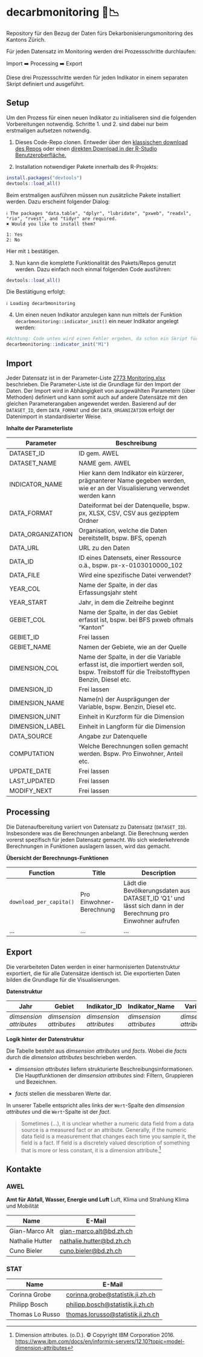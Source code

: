 
<!-- README.md is generated from README.Rmd. Please edit that file -->

# decarbmonitoring 🌳📉

<!-- badges: start -->
<!-- badges: end -->

Repository für den Bezug der Daten fürs Dekarbonisierungsmonitoring des
Kantons Zürich.

Für jeden Datensatz im Monitoring werden drei Prozessschritte
durchlaufen:

Import ➡️ Processing ➡️ Export

Diese drei Prozessschritte werden für jeden Indikator in einem separaten
Skript definiert und ausgeführt.

## Setup

Um den Prozess für einen neuen Indikator zu initialiseren sind die
folgenden Vorbereitungen notwendig. Schritte 1. und 2. sind dabei nur
beim erstmaligen aufsetzen notwendig.

1.  Dieses Code-Repo clonen. Entweder über den [klassischen download des
    Repos](https://github.com/statistikZH/decarb_monitoring/archive/refs/heads/main.zip)
    oder einen [direkten Download in der R-Studio
    Benutzeroberfläche.](https://happygitwithr.com/rstudio-git-github.html#clone-the-test-github-repository-to-your-computer-via-rstudio)

2.  Installation notwendiger Pakete innerhalb des R-Projekts:

``` r
install.packages("devtools")
devtools::load_all()
```

Beim erstmaligen ausführen müssen nun zusätzliche Pakete installiert
werden. Dazu erscheint folgender Dialog:

    ℹ The packages "data.table", "dplyr", "lubridate", "pxweb", "readxl", "rio", "rvest", and "tidyr" are required.
    ✖ Would you like to install them?

    1: Yes
    2: No

Hier mit `1` bestätigen.

3.  Nun kann die komplette Funktionalität des Pakets/Repos genutzt
    werden. Dazu einfach noch einmal folgenden Code ausführen:

``` r
devtools::load_all()
```

Die Bestätigung erfolgt:

    ℹ Loading decarbmonitoring

4.  Um einen neuen Indikator anzulegen kann nun mittels der Funktion
    `decarbmonitoring::indicator_init()` ein neuer Indikator angelegt
    werden:

``` r
#Achtung: Code unten wird einen Fehler ergeben, da schon ein Skript für den Indikator M1 exisitert.
decarbmonitoring::indicator_init("M1")
```

## Import

Jeder Datensatz ist in der Parameter-Liste [2773
Monitoring.xlsx](https://github.com/statistikZH/decarb_monitoring/blob/main/2773%20Monitoring.xlsx)
beschrieben. Die Parameter-Liste ist die Grundlage für den Import der
Daten. Der Import wird in Abhängigkeit von ausgewählten Parametern (über
Methoden) definiert und kann somit auch auf andere Datensätze mit den
gleichen Parameterangaben angewendet werden. Basierend auf der
`DATASET_ID`, dem `DATA_FORMAT` und der `DATA_ORGANIZATION` erfolgt der
Datenimport in standardisierter Weise.

**Inhalte der Parameterliste**

| Parameter         | Beschreibung                                                                                                                               |
|-------------------|--------------------------------------------------------------------------------------------------------------------------------------------|
| DATASET_ID        | ID gem. AWEL                                                                                                                               |
| DATASET_NAME      | NAME gem. AWEL                                                                                                                             |
| INDICATOR_NAME    | Hier kann dem Indikator ein kürzerer, prägnanterer Name gegeben werden, wie er an der Visualisierung verwendet werden kann                 |
| DATA_FORMAT       | Dateiformat bei der Datenquelle, bspw. px, XLSX, CSV, CSV aus gezipptem Ordner                                                             |
| DATA_ORGANIZATION | Organisation, welche die Daten bereitstellt, bspw. BFS, openzh                                                                             |
| DATA_URL          | URL zu den Daten                                                                                                                           |
| DATA_ID           | ID eines Datensets, einer Ressource o.ä., bspw. px-x-0103010000_102                                                                        |
| DATA_FILE         | Wird eine spezifische Datei verwendet?                                                                                                     |
| YEAR_COL          | Name der Spalte, in der das Erfassungsjahr steht                                                                                           |
| YEAR_START        | Jahr, in dem die Zeitreihe beginnt                                                                                                         |
| GEBIET_COL        | Name der Spalte, in der das Gebiet erfasst ist, bspw. bei BFS pxweb oftmals “Kanton”                                                       |
| GEBIET_ID         | Frei lassen                                                                                                                                |
| GEBIET_NAME       | Namen der Gebiete, wie an der Quelle                                                                                                       |
| DIMENSION_COL     | Name der Spalte, in der die Variable erfasst ist, die importiert werden soll, bspw. Treibstoff für die Treibstofftypen Benzin, Diesel etc. |
| DIMENSION_ID      | Frei lassen                                                                                                                                |
| DIMENSION_NAME    | Name(n) der Ausprägungen der Variable, bspw. Benzin, Diesel etc.                                                                           |
| DIMENSION_UNIT    | Einheit in Kurzform für die Dimension                                                                                                      |
| DIMENSION_LABEL   | Einheit in Langform für die Dimension                                                                                                      |
| DATA_SOURCE       | Angabe zur Datenquelle                                                                                                                     |
| COMPUTATION       | Welche Berechnungen sollen gemacht werden. Bspw. Pro Einwohner, Anteil etc.                                                                |
| UPDATE_DATE       | Frei lassen                                                                                                                                |
| LAST_UPDATED      | Frei lassen                                                                                                                                |
| MODIFY_NEXT       | Frei lassen                                                                                                                                |

## Processing

Die Datenaufbereitung variiert von Datensatz zu Datensatz
(`DATASET_ID`). Insbesondere was die Berechnungen anbelangt. Die
Berechnung werden vorerst spezifisch für jeden Datensatz gemacht. Wo
sich wiederkehrende Berechnungen in Funktionen auslagern lassen, wird
das gemacht.

**Übersicht der Berechnungs-Funktionen**

| Function                | Title                    | Description                                                                                                 |
|-------------------------|--------------------------|-------------------------------------------------------------------------------------------------------------|
| `download_per_capita()` | Pro Einwohner-Berechnung | Lädt die Bevölkerungsdaten aus DATASET_ID ‘Q1’ und lässt sich dann in der Berechnung pro Einwohner aufrufen |
| …                       | …                        | …                                                                                                           |

## Export

Die verarbeiteten Daten werden in einer harmonisierten Datenstruktur
exportiert, die für alle Datensätze identisch ist. Die exportierten
Daten bilden die Grundlage für die Visualisierungen.

**Datenstruktur**

| Jahr                    | Gebiet                  | Indikator_ID            | Indikator_Name          | Variable                | Datenquelle             | Einheit                 | Wert   |
|-------------------------|-------------------------|-------------------------|-------------------------|-------------------------|-------------------------|-------------------------|--------|
| *dimsension attributes* | *dimsension attributes* | *dimsension attributes* | *dimsension attributes* | *dimsension attributes* | *dimsension attributes* | *dimsension attributes* | *fact* |

**Logik hinter der Datenstruktur**

Die Tabelle besteht aus *dimsension attributes* und *facts*. Wobei die
*facts* durch die *dimension attributes* beschrieben werden.

- *dimsension attributes* liefern strukturierte
  Beschreibungsinformationen. Die Hauptfunktionen der *dimsension
  attributes* sind: Filtern, Gruppieren und Bezeichnen.

- *facts* stellen die messbaren Werte dar.

In unserer Tabelle entspricht alles links der `Wert`-Spalte den
*dimsension attributes* und die `Wert`-Spalte ist der *fact*.

> Sometimes (…), it is unclear whether a numeric data field from a data
> source is a measured fact or an attribute. Generally, if the numeric
> data field is a measurement that changes each time you sample it, the
> field is a fact. If field is a discretely valued description of
> something that is more or less constant, it is a dimension
> attribute.[^1]

## Kontakte

### AWEL

**Amt für Abfall, Wasser, Energie und Luft** Luft, Klima und Strahlung
Klima und Mobilität

| Name            | E-Mail                   |
|-----------------|--------------------------|
| Gian-Marco Alt  | gian-marco.alt@bd.zh.ch  |
| Nathalie Hutter | nathalie.hutter@bd.zh.ch |
| Cuno Bieler     | cuno.bieler@bd.zh.ch     |

### STAT

| Name            | E-Mail                            |
|-----------------|-----------------------------------|
| Corinna Grobe   | corinna.grobe@statistik.ji.zh.ch  |
| Philipp Bosch   | philipp.bosch@statistik.ji.zh.ch  |
| Thomas Lo Russo | thomas.lorusso@statistik.ji.zh.ch |

[^1]: Dimension attributes. (o.D.). © Copyright IBM Corporation 2016.
    <https://www.ibm.com/docs/en/informix-servers/12.10?topic=model-dimension-attributes>

